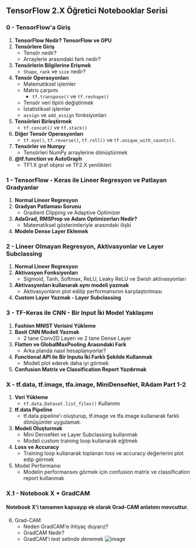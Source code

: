 ## TensorFlow 2.X Öğretici Notebooklar Serisi

### 0 - TensorFlow'a Giriş
1) **TensorFlow Nedir? TensorFlow ve GPU**
2) **Tensörlere Giriş**
    * Tensör nedir? 
    * Arraylerle arasındaki fark nedir?
3) **Tensörlerin Bilgilerine Erişmek**
    * `Shape`, `rank` ve `size` nedir?
4) **Tensör Operasyonları**
    * Matematiksel işlemler
    * Matris çarpımı
      * `tf.transpose()` ve `tf.reshape()` 
    * Tensör veri tipini değiştirmek
    * İstatistiksel işlemler
    * `assign` ve `add_assign` fonksiyonları
5) **Tensörleri Birleştirmek**
     * `tf.concat()` ve `tf.stack()`
6) **Diğer Tensör Operasyonları**
     * `tf.eye()`, `tf.reverse()`, `tf.roll()` ve `tf.unique_with_counts()`.
7) **Tensörler ve Numpy**
     * Tensörleri NumPy arraylerine dönüştürmek
8) **@tf.function ve AutoGraph**
      * TF1.X graf objesi ve TF2.X yenilikleri

### 1 - TensorFlow - Keras ile Lineer Regresyon ve Patlayan Gradyanlar
1) **Normal Lineer Regresyon**
2) **Gradyan Patlaması Sorunu**
   * Gradient Clipping ve Adaptive Optimizer
3) **AdaGrad, RMSProp ve Adam Optimizerları Nedir?**
   * Matematiksel gösterimleriyle arasındaki ilişki
4) **Modele Dense Layer Eklemek**

### 2 - Lineer Olmayan Regresyon, Aktivasyonlar ve Layer Subclassing
1) **Normal Lineer Regresyon**
2) **Aktivasyon Fonksiyonları**
   * Sigmoid, Tanh, Softmax, ReLU, Leaky ReLU ve Swish aktivasyonları
3) **Aktivasyonları kullanarak aynı modeli yazmak**
   * Aktivasyonların plot edilip performansının karşılaştırılması
4) **Custom Layer Yazmak - Layer Subclassing**

### 3 - TF-Keras ile CNN - Bir Input İki Model Yaklaşımı
1) **Fashion MNIST Verisini Yükleme**
2) **Basit CNN Modeli Yazmak**
   * 2 tane Conv2D Layerı ve 2 tane Dense Layer
3) **Flatten ve GlobalMaxPooling Arasındaki Fark**
   * Arka planda nasıl hesaplanıyorlar?
4) **Functional API ile Bir Inputu İki Farklı Şekilde Kullanmak**
   * Modeli plot ederek daha iyi görmek
5) **Confusion Matrix ve Classification Report Yazdırmak**

### X - tf.data, tf.image, tfa.image, MiniDenseNet, RAdam Part 1-2
1) **Veri Yükleme**
   * `tf.data.Dataset.list_files()` Kullanımı
2) **tf.data Pipeline**
   * tf.data pipeline'ı oluşturup, tf.image ve tfa.image kullanarak farklı dönüşümler uygulamak.
3) **Modeli Oluşturmak**
   * Mini DenseNet ve Layer Subclassing kullanmak
   * Modeli custom training loop kullanarak eğitmek
4) **Loss ve Accuracy**
   * Training loop kullanarak toplanan loss ve accuracy değerlerini plot edip görmek
5) Model Performansı
   * Modelin performansını görmek için confusion matrix ve classification report kullanmak

### X.1 - Notebook X + GradCAM
#### Notebook X'i tamamen kapsayıp ek olarak Grad-CAM anlatımı mevcuttur.
6) Grad-CAM
   * Neden GradCAM'e ihtiyaç duyarız?
   * GradCAM Nedir?
   * GradCAM'i test setinde denemek
   ![image](https://user-images.githubusercontent.com/46622558/143658932-3d820882-7e40-436f-acfa-d70750accffe.png)

